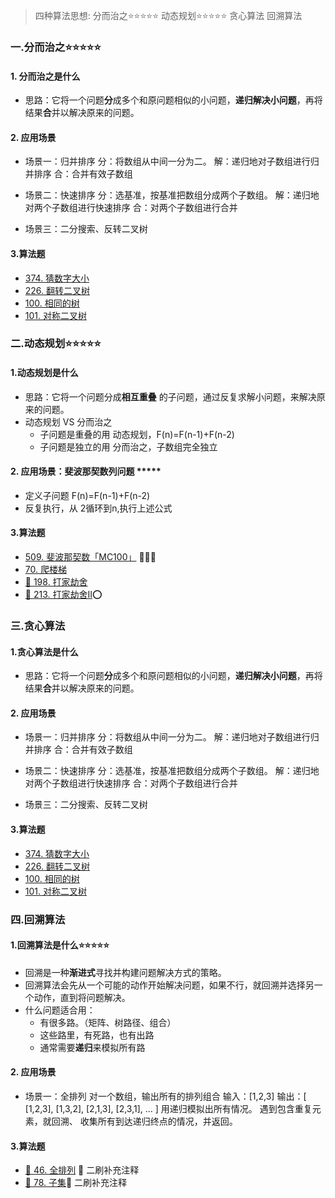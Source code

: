 
> 四种算法思想:
> 分而治之⭐⭐⭐⭐⭐
> 动态规划⭐⭐⭐⭐⭐
> 贪心算法
> 回溯算法

### 一.分而治之⭐⭐⭐⭐⭐

#### 1. 分而治之是什么

* 思路：它将一个问题**分**成多个和原问题相似的小问题，**递归解决小问题**，再将结果**合**并以解决原来的问题。


#### 2. 应用场景

* 场景一：归并排序
  分：将数组从中间一分为二。
  解：递归地对子数组进行归并排序
  合：合并有效子数组

* 场景二：快速排序
  分：选基准，按基准把数组分成两个子数组。
  解：递归地对两个子数组进行快速排序
  合：对两个子数组进行合并

* 场景三：二分搜索、反转二叉树


#### 3.算法题

* [374. 猜数字大小](https://leetcode-cn.com/problems/guess-number-higher-or-lower/)
* [226. 翻转二叉树](https://leetcode-cn.com/problems/invert-binary-tree/)
* [100. 相同的树](https://leetcode-cn.com/problems/same-tree/)
* [101. 对称二叉树](https://leetcode-cn.com/problems/symmetric-tree/)


### 二.动态规划⭐⭐⭐⭐⭐

#### 1.动态规划是什么

* 思路：它将一个问题分成**相互重叠** 的子问题，通过反复求解小问题，来解决原来的问题。
* 动态规划 VS 分而治之
  * 子问题是重叠的用 动态规划，F(n)=F(n-1)+F(n-2)
  * 子问题是独立的用 分而治之，子数组完全独立

#### 2. 应用场景：斐波那契数列问题 *****

* 定义子问题 F(n)=F(n-1)+F(n-2)
* 反复执行，从 2循环到n,执行上述公式

#### 3.算法题

* [509. 斐波那契数「MC100」](https://leetcode-cn.com/problems/fibonacci-number/) 🌟🌟🌟
* [70. 爬楼梯](https://leetcode-cn.com/problems/climbing-stairs/)
* [🧡 198. 打家劫舍](https://leetcode-cn.com/problems/house-robber/)
* [🧡 213. 打家劫舍II](https://leetcode-cn.com/problems/house-robber-ii/)⭕


### 三.贪心算法


#### 1.贪心算法是什么

* 思路：它将一个问题**分**成多个和原问题相似的小问题，**递归解决小问题**，再将结果**合**并以解决原来的问题。

#### 2. 应用场景

* 场景一：归并排序
  分：将数组从中间一分为二。
  解：递归地对子数组进行归并排序
  合：合并有效子数组

* 场景二：快速排序
  分：选基准，按基准把数组分成两个子数组。
  解：递归地对两个子数组进行快速排序
  合：对两个子数组进行合并

* 场景三：二分搜索、反转二叉树

#### 3.算法题

* [374. 猜数字大小](https://leetcode-cn.com/problems/guess-number-higher-or-lower/)
* [226. 翻转二叉树](https://leetcode-cn.com/problems/invert-binary-tree/)
* [100. 相同的树](https://leetcode-cn.com/problems/same-tree/)
* [101. 对称二叉树](https://leetcode-cn.com/problems/symmetric-tree/)


### 四.回溯算法

#### 1.回溯算法是什么⭐⭐⭐⭐⭐

* 回溯是一种**渐进式**寻找并构建问题解决方式的策略。
* 回溯算法会先从一个可能的动作开始解决问题，如果不行，就回溯并选择另一个动作，直到将问题解决。
* 什么问题适合用：
  * 有很多路。（矩阵、树路径、组合）
  * 这些路里，有死路，也有出路
  * 通常需要**递归**来模拟所有路

#### 2. 应用场景

* 场景一：全排列
  对一个数组，输出所有的排列组合
  输入：[1,2,3]
  输出：[
    [1,2,3],
    [1,3,2],
    [2,1,3],
    [2,3,1],
    ...
  ]
  用递归模拟出所有情况。
  遇到包含重复元素，就回溯、
  收集所有到达递归终点的情况，并返回。

#### 3.算法题

* [🧡 46. 全排列](https://leetcode-cn.com/problems/permutations/) 📌 二刷补充注释
* [🧡 78. 子集](https://leetcode-cn.com/problems/subsets/)📌 二刷补充注释

